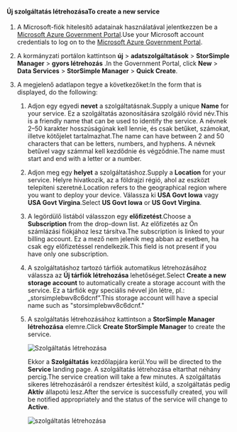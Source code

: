 <!--author=SharS last changed: 9/17/15-->


#### <a name="to-create-a-new-service"></a><span data-ttu-id="c9eb7-101">Új szolgáltatás létrehozása</span><span class="sxs-lookup"><span data-stu-id="c9eb7-101">To create a new service</span></span>
1. <span data-ttu-id="c9eb7-102">A Microsoft-fiók hitelesítő adatainak használatával jelentkezzen be a [Microsoft Azure Government Portal](https://manage.windowsazure.us/).</span><span class="sxs-lookup"><span data-stu-id="c9eb7-102">Use your Microsoft account credentials to log on to the [Microsoft Azure Government Portal](https://manage.windowsazure.us/).</span></span>
2. <span data-ttu-id="c9eb7-103">A kormányzati portálon kattintson **új** > **adatszolgáltatások** > **StorSimple Manager** > **gyors létrehozás** .</span><span class="sxs-lookup"><span data-stu-id="c9eb7-103">In the Government Portal, click **New** > **Data Services** > **StorSimple Manager** > **Quick Create**.</span></span>
3. <span data-ttu-id="c9eb7-104">A megjelenő adatlapon tegye a következőket:</span><span class="sxs-lookup"><span data-stu-id="c9eb7-104">In the form that is displayed, do the following:</span></span>
   
   1. <span data-ttu-id="c9eb7-105">Adjon egy egyedi **nevet** a szolgáltatásnak.</span><span class="sxs-lookup"><span data-stu-id="c9eb7-105">Supply a unique **Name** for your service.</span></span> <span data-ttu-id="c9eb7-106">Ez a szolgáltatás azonosítására szolgáló rövid név.</span><span class="sxs-lookup"><span data-stu-id="c9eb7-106">This is a friendly name that can be used to identify the service.</span></span> <span data-ttu-id="c9eb7-107">A névnek 2–50 karakter hosszúságúnak kell lennie, és csak betűket, számokat, illetve kötőjelet tartalmazhat.</span><span class="sxs-lookup"><span data-stu-id="c9eb7-107">The name can have between 2 and 50 characters that can be letters, numbers, and hyphens.</span></span> <span data-ttu-id="c9eb7-108">A névnek betűvel vagy számmal kell kezdődnie és végződnie.</span><span class="sxs-lookup"><span data-stu-id="c9eb7-108">The name must start and end with a letter or a number.</span></span>
   2. <span data-ttu-id="c9eb7-109">Adjon meg egy **helyet** a szolgáltatáshoz.</span><span class="sxs-lookup"><span data-stu-id="c9eb7-109">Supply a **Location** for your service.</span></span> <span data-ttu-id="c9eb7-110">Helyre hivatkozik, az a földrajzi régió, ahol az eszközt telepíteni szeretné.</span><span class="sxs-lookup"><span data-stu-id="c9eb7-110">Location refers to the geographical region where you want to deploy your device.</span></span> <span data-ttu-id="c9eb7-111">Válassza ki **USA Govt Iowa** vagy **USA Govt Virgina**.</span><span class="sxs-lookup"><span data-stu-id="c9eb7-111">Select **US Govt Iowa** or **US Govt Virgina**.</span></span>
   3. <span data-ttu-id="c9eb7-112">A legördülő listából válasszon egy **előfizetést**.</span><span class="sxs-lookup"><span data-stu-id="c9eb7-112">Choose a **Subscription** from the drop-down list.</span></span> <span data-ttu-id="c9eb7-113">Az előfizetés az Ön számlázási fiókjához lesz társítva.</span><span class="sxs-lookup"><span data-stu-id="c9eb7-113">The subscription is linked to your billing account.</span></span> <span data-ttu-id="c9eb7-114">Ez a mező nem jelenik meg abban az esetben, ha csak egy előfizetéssel rendelkezik.</span><span class="sxs-lookup"><span data-stu-id="c9eb7-114">This field is not present if you have only one subscription.</span></span>
   4. <span data-ttu-id="c9eb7-115">A szolgáltatáshoz tartozó tárfiók automatikus létrehozásához válassza az **Új tárfiók létrehozása** lehetőséget.</span><span class="sxs-lookup"><span data-stu-id="c9eb7-115">Select **Create a new storage account** to automatically create a storage account with the service.</span></span> <span data-ttu-id="c9eb7-116">Ez a tárfiók egy speciális névvel jön létre, pl.: „storsimplebwv8c6dcnf”.</span><span class="sxs-lookup"><span data-stu-id="c9eb7-116">This storage account will have a special name such as "storsimplebwv8c6dcnf."</span></span>
   5. <span data-ttu-id="c9eb7-117">A szolgáltatás létrehozásához kattintson a **StorSimple Manager létrehozása** elemre.</span><span class="sxs-lookup"><span data-stu-id="c9eb7-117">Click **Create StorSimple Manager** to create the service.</span></span>
      
       ![Szolgáltatás létrehozása](./media/storsimple-create-new-service-gov/HCS_CreateAService-gov-include.png)
      
      <span data-ttu-id="c9eb7-119">Ekkor a **Szolgáltatás** kezdőlapjára kerül.</span><span class="sxs-lookup"><span data-stu-id="c9eb7-119">You will be directed to the **Service** landing page.</span></span> <span data-ttu-id="c9eb7-120">A szolgáltatás létrehozása eltarthat néhány percig.</span><span class="sxs-lookup"><span data-stu-id="c9eb7-120">The service creation will take a few minutes.</span></span> <span data-ttu-id="c9eb7-121">A szolgáltatás sikeres létrehozásáról a rendszer értesítést küld, a szolgáltatás pedig **Aktív** állapotú lesz.</span><span class="sxs-lookup"><span data-stu-id="c9eb7-121">After the service is successfully created, you will be notified appropriately and the status of the service will change to **Active**.</span></span>
      
       ![szolgáltatás létrehozása](./media/storsimple-create-new-service-gov/HCS_StorSimpleManagerServicePage-gov-include.png)

